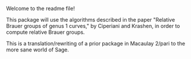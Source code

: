 Welcome to the readme file!

This package will use the algorithms described in the paper "Relative Brauer groups of genus 1 curves," by Ciperiani and Krashen, in order to compute relative Brauer groups.

This is a translation/rewriting of a prior package in Macaulay 2/pari to the more sane world of Sage.
